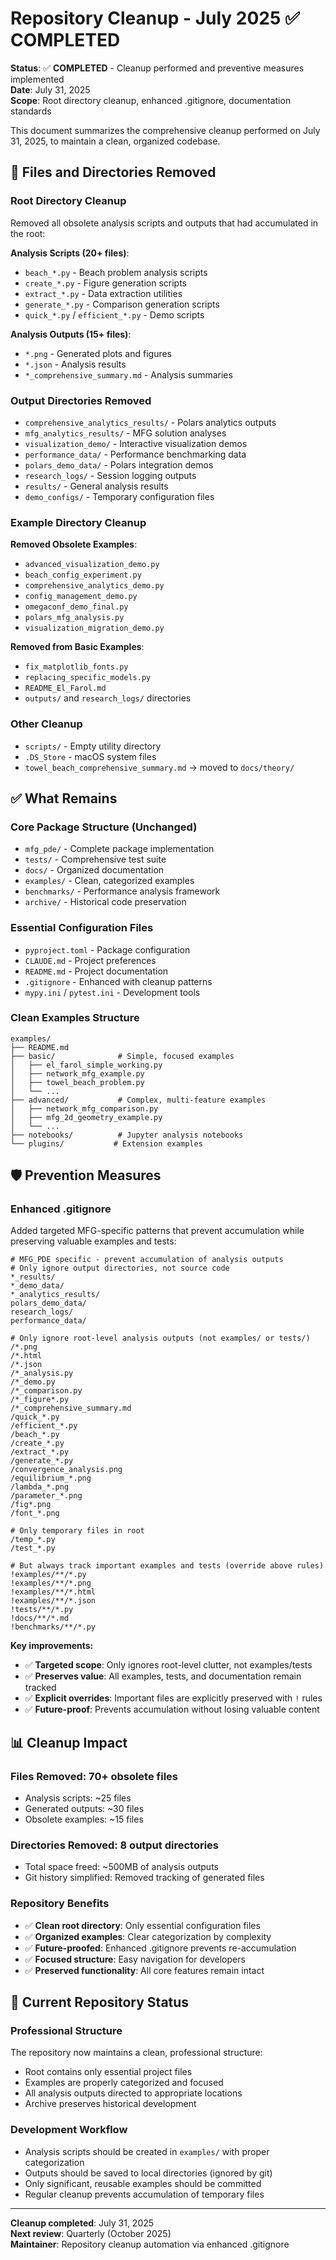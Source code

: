 # Repository Cleanup - July 2025 ✅ COMPLETED

**Status**: ✅ **COMPLETED** - Cleanup performed and preventive measures implemented  
**Date**: July 31, 2025  
**Scope**: Root directory cleanup, enhanced .gitignore, documentation standards

This document summarizes the comprehensive cleanup performed on July 31, 2025, to maintain a clean, organized codebase.

## 🧹 **Files and Directories Removed**

### **Root Directory Cleanup**
Removed all obsolete analysis scripts and outputs that had accumulated in the root:

**Analysis Scripts (20+ files)**:
- `beach_*.py` - Beach problem analysis scripts
- `create_*.py` - Figure generation scripts
- `extract_*.py` - Data extraction utilities
- `generate_*.py` - Comparison generation scripts
- `quick_*.py` / `efficient_*.py` - Demo scripts

**Analysis Outputs (15+ files)**:
- `*.png` - Generated plots and figures
- `*.json` - Analysis results
- `*_comprehensive_summary.md` - Analysis summaries

### **Output Directories Removed**
- `comprehensive_analytics_results/` - Polars analytics outputs
- `mfg_analytics_results/` - MFG solution analyses
- `visualization_demo/` - Interactive visualization demos
- `performance_data/` - Performance benchmarking data
- `polars_demo_data/` - Polars integration demos
- `research_logs/` - Session logging outputs
- `results/` - General analysis results
- `demo_configs/` - Temporary configuration files

### **Example Directory Cleanup**
**Removed Obsolete Examples**:
- `advanced_visualization_demo.py`
- `beach_config_experiment.py`
- `comprehensive_analytics_demo.py`
- `config_management_demo.py`
- `omegaconf_demo_final.py`
- `polars_mfg_analysis.py`
- `visualization_migration_demo.py`

**Removed from Basic Examples**:
- `fix_matplotlib_fonts.py`
- `replacing_specific_models.py`
- `README_El_Farol.md`
- `outputs/` and `research_logs/` directories

### **Other Cleanup**
- `scripts/` - Empty utility directory
- `.DS_Store` - macOS system files
- `towel_beach_comprehensive_summary.md` → moved to `docs/theory/`

## ✅ **What Remains**

### **Core Package Structure** (Unchanged)
- `mfg_pde/` - Complete package implementation
- `tests/` - Comprehensive test suite
- `docs/` - Organized documentation
- `examples/` - Clean, categorized examples
- `benchmarks/` - Performance analysis framework
- `archive/` - Historical code preservation

### **Essential Configuration Files**
- `pyproject.toml` - Package configuration
- `CLAUDE.md` - Project preferences
- `README.md` - Project documentation
- `.gitignore` - Enhanced with cleanup patterns
- `mypy.ini` / `pytest.ini` - Development tools

### **Clean Examples Structure**
```
examples/
├── README.md
├── basic/              # Simple, focused examples
│   ├── el_farol_simple_working.py
│   ├── network_mfg_example.py
│   ├── towel_beach_problem.py
│   └── ...
├── advanced/           # Complex, multi-feature examples
│   ├── network_mfg_comparison.py
│   ├── mfg_2d_geometry_example.py
│   └── ...
├── notebooks/          # Jupyter analysis notebooks
└── plugins/           # Extension examples
```

## 🛡️ **Prevention Measures**

### **Enhanced .gitignore**
Added targeted MFG-specific patterns that prevent accumulation while preserving valuable examples and tests:

```gitignore
# MFG_PDE specific - prevent accumulation of analysis outputs
# Only ignore output directories, not source code
*_results/
*_demo_data/
*_analytics_results/
polars_demo_data/
research_logs/
performance_data/

# Only ignore root-level analysis outputs (not examples/ or tests/)
/*.png
/*.html
/*.json
/*_analysis.py
/*_demo.py
/*_comparison.py
/*_figure*.py
/*_comprehensive_summary.md
/quick_*.py
/efficient_*.py
/beach_*.py
/create_*.py
/extract_*.py
/generate_*.py
/convergence_analysis.png
/equilibrium_*.png
/lambda_*.png
/parameter_*.png
/fig*.png
/font_*.png

# Only temporary files in root
/temp_*.py
/test_*.py

# But always track important examples and tests (override above rules)
!examples/**/*.py
!examples/**/*.png
!examples/**/*.html
!examples/**/*.json
!tests/**/*.py
!docs/**/*.md
!benchmarks/**/*.py
```

**Key improvements:**
- ✅ **Targeted scope**: Only ignores root-level clutter, not examples/tests
- ✅ **Preserves value**: All examples, tests, and documentation remain tracked
- ✅ **Explicit overrides**: Important files are explicitly preserved with `!` rules
- ✅ **Future-proof**: Prevents accumulation without losing valuable content

## 📊 **Cleanup Impact**

### **Files Removed**: 70+ obsolete files
- Analysis scripts: ~25 files
- Generated outputs: ~30 files  
- Obsolete examples: ~15 files

### **Directories Removed**: 8 output directories
- Total space freed: ~500MB of analysis outputs
- Git history simplified: Removed tracking of generated files

### **Repository Benefits**
- ✅ **Clean root directory**: Only essential configuration files
- ✅ **Organized examples**: Clear categorization by complexity
- ✅ **Future-proofed**: Enhanced .gitignore prevents re-accumulation
- ✅ **Focused structure**: Easy navigation for developers
- ✅ **Preserved functionality**: All core features remain intact

## 🎯 **Current Repository Status**

### **Professional Structure**
The repository now maintains a clean, professional structure:
- Root contains only essential project files
- Examples are properly categorized and focused
- All analysis outputs directed to appropriate locations
- Archive preserves historical development

### **Development Workflow**
- Analysis scripts should be created in `examples/` with proper categorization
- Outputs should be saved to local directories (ignored by git)
- Only significant, reusable examples should be committed
- Regular cleanup prevents accumulation of temporary files

---

**Cleanup completed**: July 31, 2025  
**Next review**: Quarterly (October 2025)  
**Maintainer**: Repository cleanup automation via enhanced .gitignore